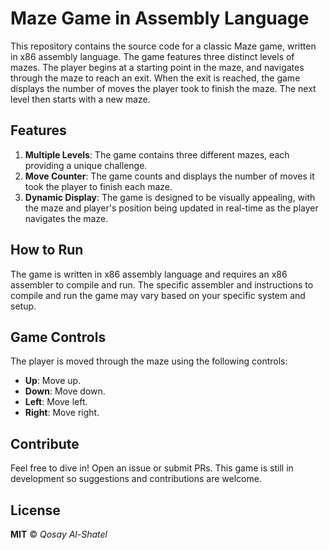 # Maze Game in Assembly Language
This repository contains the source code for a classic Maze game, written in x86 assembly language. The game features three distinct levels of mazes. The player begins at a starting point in the maze, and navigates through the maze to reach an exit. When the exit is reached, the game displays the number of moves the player took to finish the maze. The next level then starts with a new maze.

## Features
1. **Multiple Levels**: The game contains three different mazes, each providing a unique challenge.
2. **Move Counter**: The game counts and displays the number of moves it took the player to finish each maze.
3. **Dynamic Display**: The game is designed to be visually appealing, with the maze and player's position being updated in real-time as the player navigates the maze.
## How to Run
The game is written in x86 assembly language and requires an x86 assembler to compile and run. The specific assembler and instructions to compile and run the game may vary based on your specific system and setup.

## Game Controls
The player is moved through the maze using the following controls:

- **Up**: Move up.  
- **Down**: Move down.  
- **Left**: Move left.  
- **Right**: Move right.
## Contribute
Feel free to dive in! Open an issue or submit PRs. This game is still in development so suggestions and contributions are welcome.

## License
__MIT__ © _Qosay Al-Shatel_
